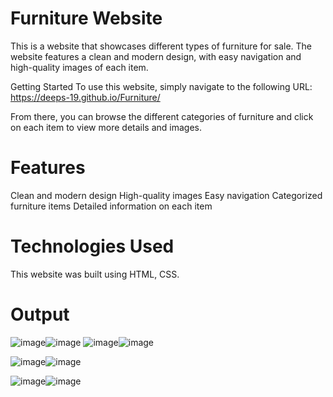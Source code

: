 
# Furniture Website
This is a website that showcases different types of furniture for sale. The website features a clean and modern design, with easy navigation and high-quality images of each item.


Getting Started
To use this website, simply navigate to the following URL: https://deeps-19.github.io/Furniture/

From there, you can browse the different categories of furniture and click on each item to view more details and images.

# Features
 Clean and modern design
High-quality images
Easy navigation
Categorized furniture items
Detailed information on each item
# Technologies Used
This website was built using HTML, CSS.

# Output
![image](https://user-images.githubusercontent.com/62871080/228544231-975d67c0-1281-478e-bf70-4a53cfc2571b.png)![image](https://user-images.githubusercontent.com/62871080/228545437-a8e7024b-be2b-42d7-ab9a-2e3ff9133452.png)
![image](https://user-images.githubusercontent.com/62871080/228548163-148b230a-709a-4a79-89f3-b58bc691a26d.png)![image](https://user-images.githubusercontent.com/62871080/228545744-bcf91b82-b7c9-4fcb-89ef-27be29c3bf7b.png)

![image](https://user-images.githubusercontent.com/62871080/228547200-15807593-631f-4a3f-b198-b12ba40968f7.png)![image](https://user-images.githubusercontent.com/62871080/228546084-2cc5d408-3f23-4ff5-9496-33e0b42da11a.png)

![image](https://user-images.githubusercontent.com/62871080/228547622-7d0b8d57-f196-41ba-a215-ec7630c6e39d.png)![image](https://user-images.githubusercontent.com/62871080/228545024-bd8159d4-ad40-4f3e-90bf-33219d9f111f.png)


